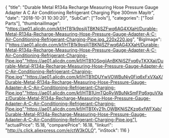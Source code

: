{
	"title": "Durable Metal R134a Recharge Measuring Hose Pressure Gauge Adapter A C Air Conditioning Refrigerant Charging Pipe 300mm Mayitr",
	"date": "2018-10-31 10:30:20",
	"SubCat": ["Tools"],
	"categories": ["Tool Parts"],
	"thumbnailImage": "https://ae01.alicdn.com/kf/HTB1k9psiljTBKNjSZFwq6AG4XXaH/Durable-Metal-R134a-Recharge-Measuring-Hose-Pressure-Gauge-Adapter-A-C-Air-Conditioning-Refrigerant-Charging-Pipe.jpg_220x220.jpg",
	"BigImage": ["https://ae01.alicdn.com/kf/HTB1k9psiljTBKNjSZFwq6AG4XXaH/Durable-Metal-R134a-Recharge-Measuring-Hose-Pressure-Gauge-Adapter-A-C-Air-Conditioning-Refrigerant-Charging-Pipe.jpg","https://ae01.alicdn.com/kf/HTB1OSpgiiAnBKNjSZFvq6yTKXXai/Durable-Metal-R134a-Recharge-Measuring-Hose-Pressure-Gauge-Adapter-A-C-Air-Conditioning-Refrigerant-Charging-Pipe.jpg","https://ae01.alicdn.com/kf/HTB1tDUYwVOWBuNjy0Fiq6xFxVXaX/Durable-Metal-R134a-Recharge-Measuring-Hose-Pressure-Gauge-Adapter-A-C-Air-Conditioning-Refrigerant-Charging-Pipe.jpg","https://ae01.alicdn.com/kf/HTB1UmTQoRyWBuNkSmFPq6xguVXaz/Durable-Metal-R134a-Recharge-Measuring-Hose-Pressure-Gauge-Adapter-A-C-Air-Conditioning-Refrigerant-Charging-Pipe.jpg","https://ae01.alicdn.com/kf/HTB1Xy21h.OWBKNjSZKzq6xfWFXab/Durable-Metal-R134a-Recharge-Measuring-Hose-Pressure-Gauge-Adapter-A-C-Air-Conditioning-Refrigerant-Charging-Pipe.jpg"],
	"actualPrice": 15.18,
	"comparePrice": 16.18,
	"linkurl": "http://s.click.aliexpress.com/e/ctW3kOLO",
	"inStock": 116
}
